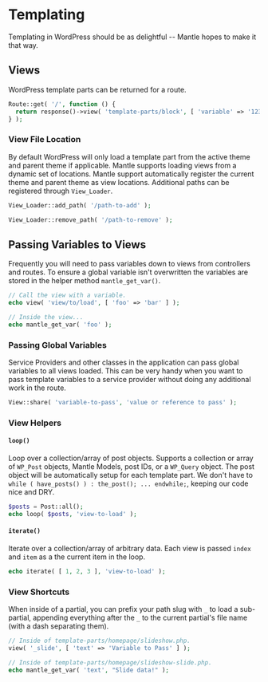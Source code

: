 Templating
==========

Templating in WordPress should be as delightful -- Mantle hopes to make it that way.

## Views
WordPress template parts can be returned for a route.

```php
Route::get( '/', function () {
  return response()->view( 'template-parts/block', [ 'variable' => '123' ] );
} );
```

### View File Location
By default WordPress will only load a template part from the active theme and parent theme if applicable. Mantle supports loading views from a dynamic set of locations. Mantle support automatically register the current theme and parent theme as view locations. Additional paths can be registered through `View_Loader`.

```php
View_Loader::add_path( '/path-to-add' );

View_Loader::remove_path( '/path-to-remove' );
```

## Passing Variables to Views
Frequently you will need to pass variables down to views from controllers and routes. To ensure a global variable isn't overwritten the variables are stored in the helper method `mantle_get_var()`.

```php
// Call the view with a variable.
echo view( 'view/to/load', [ 'foo' => 'bar' ] );

// Inside the view...
echo mantle_get_var( 'foo' );
```

### Passing Global Variables
Service Providers and other classes in the application can pass global variables to all views loaded. This can be very handy when you want to pass template variables to a service provider without doing any additional work in the route.

```php
View::share( 'variable-to-pass', 'value or reference to pass' );
```

### View Helpers

#### `loop()`
Loop over a collection/array of post objects. Supports a collection or array of `WP_Post` objects, Mantle Models, post IDs, or a `WP_Query` object. The post object will be automatically setup for each template part. We don't have to `while ( have_posts() ) : the_post(); ... endwhile;`, keeping our code nice and DRY.

```php
$posts = Post::all();
echo loop( $posts, 'view-to-load' );
```

#### `iterate()`
Iterate over a collection/array of arbitrary data. Each view is passed `index` and `item` as a the current item in the loop.

```php
echo iterate( [ 1, 2, 3 ], 'view-to-load' );
```

### View Shortcuts
When inside of a partial, you can prefix your path slug with `_` to load a sub-partial, appending everything after the `_` to the current partial's file name (with a dash separating them).

```php
// Inside of template-parts/homepage/slideshow.php.
view( '_slide', [ 'text' => 'Variable to Pass' ] );

// Inside of template-parts/homepage/slideshow-slide.php.
echo mantle_get_var( 'text', "Slide data!" );
```
